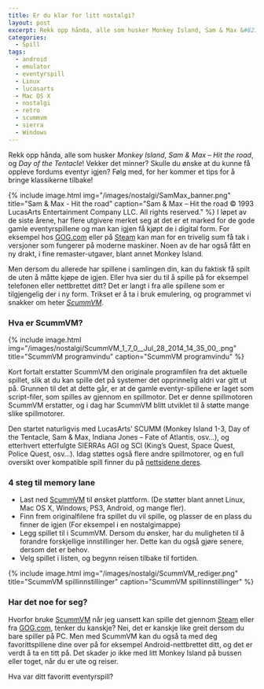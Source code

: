 ```yaml
---
title: Er du klar for litt nostalgi?
layout: post
excerpt: Rekk opp hånda, alle som husker Monkey Island, Sam & Max &#8211; Hit the road, og Day of the Tentacle! Vekker det minner? Skulle du ønske at du kunne få oppleve fordums eventyr igjen? Følg med, for her kommer et tips for å bringe klassikerne tilbake!
categories:
  - Spill
tags:
  - android
  - emulator
  - eventyrspill
  - Linux
  - lucasarts
  - Mac OS X
  - nostalgi
  - retro
  - scummvm
  - sierra
  - Windows
---
```

Rekk opp hånda, alle som husker *Monkey Island*, *Sam & Max &#8211; Hit the road*, og *Day of the Tentacle*! Vekker det minner? Skulle du ønske at du kunne få oppleve fordums eventyr igjen? Følg med, for her kommer et tips for å bringe klassikerne tilbake!

{% include image.html img="/images/nostalgi/SamMax_banner.png" title="Sam & Max - Hit the road" caption="Sam & Max &#8211; Hit the road © 1993 LucasArts Entertainment Company LLC. All rights reserved." %}
I løpet av de siste årene, har flere utgivere merket seg at det er et marked for de gode gamle eventyrspillene og man kan igjen få kjøpt de i digital form. For eksempel hos [GOG.com][1] eller på [Steam][2] kan man for en trivelig sum få tak i versjoner som fungerer på moderne maskiner. Noen av de har også fått en ny drakt, i fine remaster-utgaver, blant annet Monkey Island.

Men dersom du allerede har spillene i samlingen din, kan du faktisk få spilt de uten å måtte kjøpe de igjen. Eller hva sier du til å spille på for eksempel telefonen eller nettbrettet ditt? Det er langt i fra alle spillene som er tilgjengelig der i ny form. Trikset er å ta i bruk emulering, og programmet vi snakker om heter *[ScummVM][3]*.

### Hva er ScummVM?

{% include image.html img="/images/nostalgi/ScummVM_1_7_0__Jul_28_2014_14_35_00_.png" title="ScummVM programvindu" caption="ScummVM programvindu" %}

Kort fortalt erstatter ScummVM den originale programfilen fra det aktuelle spillet, slik at du kan spille det på systemer det opprinnelig aldri var gitt ut på. Grunnen til det at dette går, er at de gamle eventyr-spillene er laget som script-filer, som spilles av gjennom en spillmotor. Det er denne spillmotoren ScummVM erstatter, og i dag har ScummVM blitt utviklet til å støtte mange slike spillmotorer.

Den startet naturligvis med LucasArts&#8217; SCUMM (Monkey Island 1-3, Day of the Tentacle, Sam & Max, Indiana Jones &#8211; Fate of Atlantis, osv&#8230;), og etterhvert etterfulgte SIERRAs AGI og SCI (King&#8217;s Quest, Space Quest, Police Quest, osv&#8230;). Idag støttes også flere andre spillmotorer, og en full oversikt over kompatible spill finner du på [nettsidene deres][3].

### 4 steg til memory lane

  * Last ned [ScummVM][4] til ønsket plattform. (De støtter blant annet Linux, Mac OS X, Windows, PS3, Android, og mange fler).
  * Finn frem originalfilene fra spillet du vil spille, og plasser de en plass du finner de igjen (For eksempel i en nostalgimappe)
  * Legg spillet til i ScummVM. Dersom du ønsker, har du muligheten til å forandre forskjellige innstillinger her. Dette kan du også gjøre senere, dersom det er behov.
  * Velg spillet i listen, og begynn reisen tilbake til fortiden.

{% include image.html img="/images/nostalgi/ScummVM_rediger.png" title="ScummVM spillinnstillinger" caption="ScummVM spillinnstillinger" %}

### Har det noe for seg?

Hvorfor bruke [ScummVM][3] når jeg uansett kan spille det gjennom [Steam][2] eller fra [GOG.com][1], tenker du kanskje? Nei, det er kanskje like greit dersom du bare spiller på PC. Men med ScummVM kan du også ta med deg favorittspillene dine over på for eksempel Android-nettbrettet ditt, og det er verdt å ta en titt på. Det skader jo ikke med litt Monkey Island på bussen eller toget, når du er ute og reiser.

Hva var ditt favoritt eventyrspill?

 [1]: http://www.gog.com/
 [2]: http://store.steampowered.com/
 [3]: http://scummvm.org/
 [4]: http://scummvm.org/downloads/
